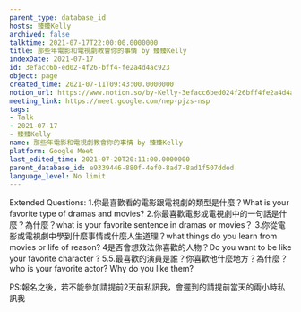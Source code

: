 ```yaml
---
parent_type: database_id
hosts: 臻臻Kelly
archived: false
talktime: 2021-07-17T22:00:00.0000000
title: 那些年電影和電視劇教會你的事情 by 臻臻Kelly
indexDate: 2021-07-17
id: 3efacc6b-ed02-4f26-bff4-fe2a4d4ac923
object: page
created_time: 2021-07-11T09:43:00.0000000
notion_url: https://www.notion.so/by-Kelly-3efacc6bed024f26bff4fe2a4d4ac923
meeting_link: https://meet.google.com/nep-pjzs-nsp
tags:
- Talk
- 2021-07-17
- 臻臻Kelly
name: 那些年電影和電視劇教會你的事情 by 臻臻Kelly
platform: Google Meet
last_edited_time: 2021-07-20T20:11:00.0000000
parent_database_id: e9339446-880f-4ef0-8ad7-8ad1f507dded
language_level: No limit
---
```


Extended Questions:
1.你最喜歡看的電影跟電視劇的類型是什麼？What is your favorite type of dramas and movies?
2.你最喜歡電影或電視劇中的一句話是什麼？為什麼？what is your favorite sentence in dramas or movies？
3.你從電影或電視劇中學到什麼事情或什麼人生道理？what things do you learn from movies or life of reason?
4是否會想效法你喜歡的人物？Do you want to be like your favorite character ?
5.5.最喜歡的演員是誰？你喜歡他什麼地方？為什麼？who is your favorite actor? Why do you like them?

PS:報名之後，若不能參加請提前2天前私訊我，會遲到的請提前當天的兩小時私訊我



